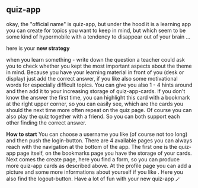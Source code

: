 ## quiz-app

okay, the "official name" is quiz-app, but under the hood it is a learning app you can create for topics you want to keep in mind, but which seem to be some kind of hypermobile with a tendency to disappear out of your brain ... 

here is your **new strategy**

when you learn something - write down the question a teacher could ask you to check whether you kept the most important aspects about the theme in mind. Because you have your learning material in front of you (desk or display) just add the correct answer, if you like also some motivational words for especially difficult topics. You can give you also 1 - 4 hints around and then add it to your increasing storage of quiz-app-cards. If you don't know the answer the first time, you can highlight this card with a bookmark at the right upper corner, so you can easily see, which are the cards you should the next time more often repeat on the quiz page. Of course you can also play the quiz together with a friend. So you can both support each other finding the correct answer.


**How to start**
You can choose a username you like (of course not too long) and then push the login-button. There are 4 available pages you can always reach with the navigation at the bottom of the app. The first one is the quiz-app page itself, on the bookmarks page you have the storage of your cards. Next comes the create page, here you find a form, so you can produce more quiz-app cards as described above. At the profile page you can add a picture and some more informations about yourself if you like . Here you also find the logout-button. Have a lot of fun with your new quiz-app 🪄 
